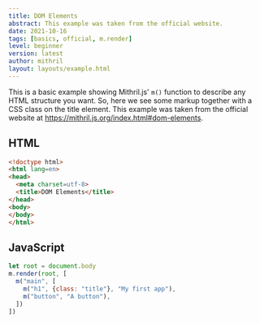 ```yaml
---
title: DOM Elements
abstract: This example was taken from the official website.
date: 2021-10-16
tags: [basics, official, m.render]
level: beginner
version: latest
author: mithril
layout: layouts/example.html
---
```


This is a basic example showing Mithril.js' `m()` function to describe any HTML structure you want.
So, here we see some markup together with a CSS class on the title element.
This example was taken from the official website at <https://mithril.js.org/index.html#dom-elements>.

## HTML

~~~html
<!doctype html>
<html lang=en>
<head>
  <meta charset=utf-8>
  <title>DOM Elements</title>
</head>
<body>
</body>
</html>
~~~

## JavaScript

~~~js
let root = document.body
m.render(root, [
  m("main", [
    m("h1", {class: "title"}, "My first app"),
    m("button", "A button"),
  ])
])
~~~
